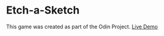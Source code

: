 # Etch-a-Sketch
This game was created as part of the Odin Project. [Live Demo](https://mojo213.github.io/Etch-a-Sketch/)

